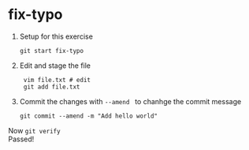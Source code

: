 # fix-typo

1. Setup for this exercise

   ```
   git start fix-typo
   ```  
  
3. Edit and stage the file 

   ```
    vim file.txt # edit 
    git add file.txt
   ```  

4. Commit the changes with ``` --amend  ``` to chanhge the commit message

   ```
   git commit --amend -m "Add hello world"
   ```

Now ```git verify```   
Passed! 
